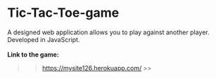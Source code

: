 # Tic-Tac-Toe-game
A designed web application allows you to play against another player. Developed in JavaScript. <br/><br/>
**Link to the game:**<br/>
>>https://mysite126.herokuapp.com/ >>
